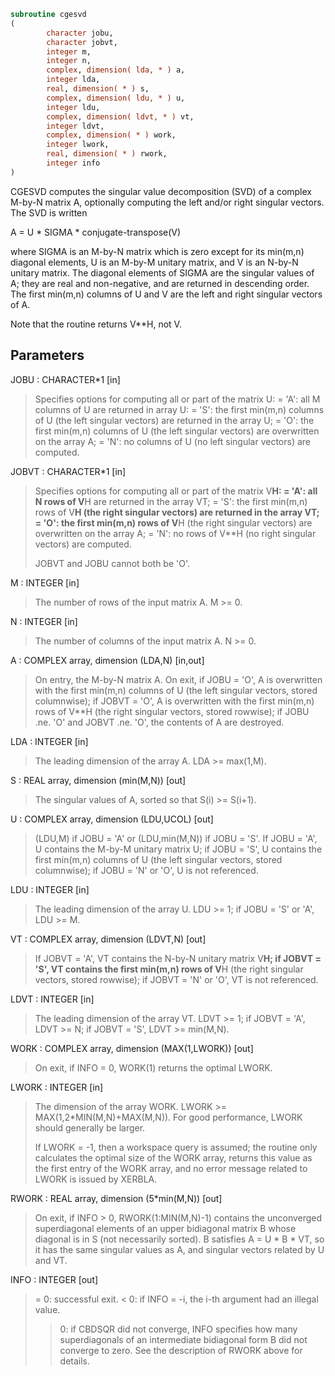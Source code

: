 ```fortran
subroutine cgesvd
(
        character jobu,
        character jobvt,
        integer m,
        integer n,
        complex, dimension( lda, * ) a,
        integer lda,
        real, dimension( * ) s,
        complex, dimension( ldu, * ) u,
        integer ldu,
        complex, dimension( ldvt, * ) vt,
        integer ldvt,
        complex, dimension( * ) work,
        integer lwork,
        real, dimension( * ) rwork,
        integer info
)
```

CGESVD computes the singular value decomposition (SVD) of a complex
M-by-N matrix A, optionally computing the left and/or right singular
vectors. The SVD is written

A = U * SIGMA * conjugate-transpose(V)

where SIGMA is an M-by-N matrix which is zero except for its
min(m,n) diagonal elements, U is an M-by-M unitary matrix, and
V is an N-by-N unitary matrix.  The diagonal elements of SIGMA
are the singular values of A; they are real and non-negative, and
are returned in descending order.  The first min(m,n) columns of
U and V are the left and right singular vectors of A.

Note that the routine returns V**H, not V.

## Parameters
JOBU : CHARACTER*1 [in]
> Specifies options for computing all or part of the matrix U:
> = 'A':  all M columns of U are returned in array U:
> = 'S':  the first min(m,n) columns of U (the left singular
> vectors) are returned in the array U;
> = 'O':  the first min(m,n) columns of U (the left singular
> vectors) are overwritten on the array A;
> = 'N':  no columns of U (no left singular vectors) are
> computed.

JOBVT : CHARACTER*1 [in]
> Specifies options for computing all or part of the matrix
> V**H:
> = 'A':  all N rows of V**H are returned in the array VT;
> = 'S':  the first min(m,n) rows of V**H (the right singular
> vectors) are returned in the array VT;
> = 'O':  the first min(m,n) rows of V**H (the right singular
> vectors) are overwritten on the array A;
> = 'N':  no rows of V**H (no right singular vectors) are
> computed.
> 
> JOBVT and JOBU cannot both be 'O'.

M : INTEGER [in]
> The number of rows of the input matrix A.  M >= 0.

N : INTEGER [in]
> The number of columns of the input matrix A.  N >= 0.

A : COMPLEX array, dimension (LDA,N) [in,out]
> On entry, the M-by-N matrix A.
> On exit,
> if JOBU = 'O',  A is overwritten with the first min(m,n)
> columns of U (the left singular vectors,
> stored columnwise);
> if JOBVT = 'O', A is overwritten with the first min(m,n)
> rows of V**H (the right singular vectors,
> stored rowwise);
> if JOBU .ne. 'O' and JOBVT .ne. 'O', the contents of A
> are destroyed.

LDA : INTEGER [in]
> The leading dimension of the array A.  LDA >= max(1,M).

S : REAL array, dimension (min(M,N)) [out]
> The singular values of A, sorted so that S(i) >= S(i+1).

U : COMPLEX array, dimension (LDU,UCOL) [out]
> (LDU,M) if JOBU = 'A' or (LDU,min(M,N)) if JOBU = 'S'.
> If JOBU = 'A', U contains the M-by-M unitary matrix U;
> if JOBU = 'S', U contains the first min(m,n) columns of U
> (the left singular vectors, stored columnwise);
> if JOBU = 'N' or 'O', U is not referenced.

LDU : INTEGER [in]
> The leading dimension of the array U.  LDU >= 1; if
> JOBU = 'S' or 'A', LDU >= M.

VT : COMPLEX array, dimension (LDVT,N) [out]
> If JOBVT = 'A', VT contains the N-by-N unitary matrix
> V**H;
> if JOBVT = 'S', VT contains the first min(m,n) rows of
> V**H (the right singular vectors, stored rowwise);
> if JOBVT = 'N' or 'O', VT is not referenced.

LDVT : INTEGER [in]
> The leading dimension of the array VT.  LDVT >= 1; if
> JOBVT = 'A', LDVT >= N; if JOBVT = 'S', LDVT >= min(M,N).

WORK : COMPLEX array, dimension (MAX(1,LWORK)) [out]
> On exit, if INFO = 0, WORK(1) returns the optimal LWORK.

LWORK : INTEGER [in]
> The dimension of the array WORK.
> LWORK >=  MAX(1,2*MIN(M,N)+MAX(M,N)).
> For good performance, LWORK should generally be larger.
> 
> If LWORK = -1, then a workspace query is assumed; the routine
> only calculates the optimal size of the WORK array, returns
> this value as the first entry of the WORK array, and no error
> message related to LWORK is issued by XERBLA.

RWORK : REAL array, dimension (5*min(M,N)) [out]
> On exit, if INFO > 0, RWORK(1:MIN(M,N)-1) contains the
> unconverged superdiagonal elements of an upper bidiagonal
> matrix B whose diagonal is in S (not necessarily sorted).
> B satisfies A = U * B * VT, so it has the same singular
> values as A, and singular vectors related by U and VT.

INFO : INTEGER [out]
> = 0:  successful exit.
> < 0:  if INFO = -i, the i-th argument had an illegal value.
> > 0:  if CBDSQR did not converge, INFO specifies how many
> superdiagonals of an intermediate bidiagonal form B
> did not converge to zero. See the description of RWORK
> above for details.
